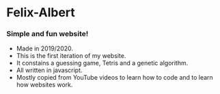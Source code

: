 # Felix-Albert
### Simple and fun website!
- Made in 2019/2020.
- This is the first iteration of my website.
- It constains a guessing game, Tetris and a genetic algorithm.
- All written in javascript.
- Mostly copied from YouTube videos to learn how to code and to learn how websites work.
